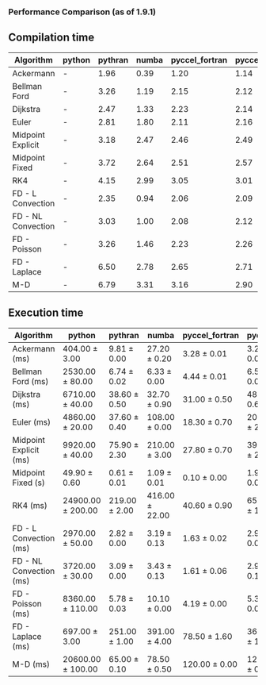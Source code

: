 ### Performance Comparison (as of 1.9.1)
## Compilation time
Algorithm                 | python                    | pythran                   | numba                     | pyccel_fortran            | pyccel_c                 
------------------------- | ------------------------- | ------------------------- | ------------------------- | ------------------------- | -------------------------
Ackermann                 | -                         | 1.96                      | 0.39                      | 1.20                      | 1.14                     
Bellman Ford              | -                         | 3.26                      | 1.19                      | 2.15                      | 2.12                     
Dijkstra                  | -                         | 2.47                      | 1.33                      | 2.23                      | 2.14                     
Euler                     | -                         | 2.81                      | 1.80                      | 2.11                      | 2.16                     
Midpoint Explicit         | -                         | 3.18                      | 2.47                      | 2.46                      | 2.49                     
Midpoint Fixed            | -                         | 3.72                      | 2.64                      | 2.51                      | 2.57                     
RK4                       | -                         | 4.15                      | 2.99                      | 3.05                      | 3.01                     
FD - L Convection         | -                         | 2.35                      | 0.94                      | 2.06                      | 2.09                     
FD - NL Convection        | -                         | 3.03                      | 1.00                      | 2.08                      | 2.12                     
FD - Poisson              | -                         | 3.26                      | 1.46                      | 2.23                      | 2.26                     
FD - Laplace              | -                         | 6.50                      | 2.78                      | 2.65                      | 2.71                     
M-D                       | -                         | 6.79                      | 3.31                      | 3.16                      | 2.90                     

## Execution time
Algorithm                 | python                    | pythran                   | numba                     | pyccel_fortran            | pyccel_c                 
------------------------- | ------------------------- | ------------------------- | ------------------------- | ------------------------- | -------------------------
Ackermann (ms)            | 404.00 $\pm$ 3.00         | 9.81 $\pm$ 0.00           | 27.20 $\pm$ 0.20          | 3.28 $\pm$ 0.01           | 3.26 $\pm$ 0.00          
Bellman Ford (ms)         | 2530.00 $\pm$ 80.00       | 6.74 $\pm$ 0.02           | 6.33 $\pm$ 0.00           | 4.44 $\pm$ 0.01           | 6.57 $\pm$ 0.01          
Dijkstra (ms)             | 6710.00 $\pm$ 40.00       | 38.60 $\pm$ 0.50          | 32.70 $\pm$ 0.90          | 31.00 $\pm$ 0.50          | 48.20 $\pm$ 0.60         
Euler (ms)                | 4860.00 $\pm$ 20.00       | 37.60 $\pm$ 0.40          | 108.00 $\pm$ 0.00         | 18.30 $\pm$ 0.70          | 203.00 $\pm$ 2.00        
Midpoint Explicit (ms)    | 9920.00 $\pm$ 40.00       | 75.90 $\pm$ 2.30          | 210.00 $\pm$ 3.00         | 27.80 $\pm$ 0.70          | 396.00 $\pm$ 2.00        
Midpoint Fixed (s)        | 49.90 $\pm$ 0.60          | 0.61 $\pm$ 0.01           | 1.09 $\pm$ 0.01           | 0.10 $\pm$ 0.00           | 1.98 $\pm$ 0.03          
RK4 (ms)                  | 24900.00 $\pm$ 200.00     | 219.00 $\pm$ 2.00         | 416.00 $\pm$ 22.00        | 40.60 $\pm$ 0.90          | 658.00 $\pm$ 11.00       
FD - L Convection (ms)    | 2970.00 $\pm$ 50.00       | 2.82 $\pm$ 0.00           | 3.19 $\pm$ 0.13           | 1.63 $\pm$ 0.02           | 2.99 $\pm$ 0.00          
FD - NL Convection (ms)   | 3720.00 $\pm$ 30.00       | 3.09 $\pm$ 0.00           | 3.43 $\pm$ 0.13           | 1.61 $\pm$ 0.06           | 2.94 $\pm$ 0.14          
FD - Poisson (ms)         | 8360.00 $\pm$ 110.00      | 5.78 $\pm$ 0.03           | 10.10 $\pm$ 0.00          | 4.19 $\pm$ 0.00           | 5.30 $\pm$ 0.01          
FD - Laplace (ms)         | 697.00 $\pm$ 3.00         | 251.00 $\pm$ 1.00         | 391.00 $\pm$ 4.00         | 78.50 $\pm$ 1.60          | 366.00 $\pm$ 1.00        
M-D (ms)                  | 20600.00 $\pm$ 100.00     | 65.00 $\pm$ 0.10          | 78.50 $\pm$ 0.50          | 120.00 $\pm$ 0.00         | 122.00 $\pm$ 0.00        
